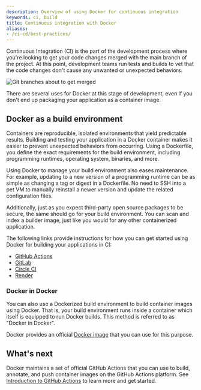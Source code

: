 ```yaml
---
description: Overview of using Docker for continuous integration
keywords: ci, build
title: Continuous integration with Docker
aliases:
- /ci-cd/best-practices/
---
```


Continuous Integration (CI) is the part of the development process where you're
looking to get your code changes merged with the main branch of the project. At
this point, development teams run tests and builds to vet that the code changes
don't cause any unwanted or unexpected behaviors.

![Git branches about to get merged](./images/continuous-integration.svg)

There are several uses for Docker at this stage of development, even if you
don't end up packaging your application as a container image.

## Docker as a build environment

Containers are reproducible, isolated environments that yield predictable
results. Building and testing your application in a Docker container makes it
easier to prevent unexpected behaviors from occurring. Using a Dockerfile, you
define the exact requirements for the build environment, including programming
runtimes, operating system, binaries, and more.

Using Docker to manage your build environment also eases maintenance. For
example, updating to a new version of a programming runtime can be as simple as
changing a tag or digest in a Dockerfile. No need to SSH into a pet VM to
manually reinstall a newer version and update the related configuration files.

Additionally, just as you expect third-party open source packages to be secure,
the same should go for your build environment. You can scan and index a builder
image, just like you would for any other containerized application.

The following links provide instructions for how you can get started using
Docker for building your applications in CI:

- [GitHub Actions](https://docs.github.com/en/actions/creating-actions/creating-a-docker-container-action)
- [GitLab](https://docs.gitlab.com/runner/executors/docker.html)
- [Circle CI](https://circleci.com/docs/using-docker/)
- [Render](https://render.com/docs/docker)

### Docker in Docker

You can also use a Dockerized build environment to build container images using
Docker. That is, your build environment runs inside a container which itself is
equipped to run Docker builds. This method is referred to as "Docker in Docker".

Docker provides an official [Docker image](https://hub.docker.com/_/docker)
that you can use for this purpose.

## What's next

Docker maintains a set of official GitHub Actions that you can use to build,
annotate, and push container images on the GitHub Actions platform. See
[Introduction to GitHub Actions](./github-actions/_index.md) to learn more and
get started.